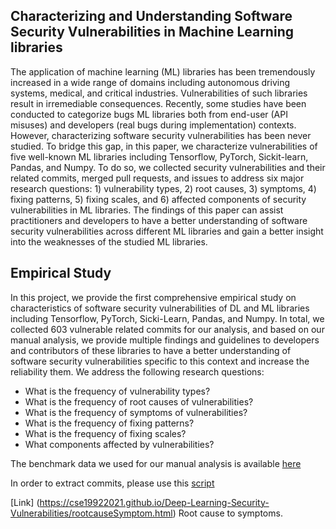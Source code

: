 ## Characterizing and Understanding Software Security Vulnerabilities in Machine Learning libraries

The application of machine learning (ML) libraries has been tremendously increased in a wide range of domains including autonomous driving systems, medical, and critical industries. 
Vulnerabilities of such libraries result in irremediable consequences. Recently, some studies have been conducted to categorize bugs ML libraries both from end-user (API misuses) and developers (real bugs during implementation) contexts. However, characterizing software security vulnerabilities has been never studied. To bridge this gap, in this paper, we characterize vulnerabilities of five well-known ML libraries including Tensorflow, PyTorch, Sickit-learn, Pandas, and Numpy. To do so, we collected security vulnerabilities and their related commits, merged pull requests, and issues to address six major research questions: 1) vulnerability types, 2) root causes, 3) symptoms, 4) fixing patterns, 5) fixing scales, and 6) affected components of security vulnerabilities in ML libraries. The findings of this paper can assist practitioners and developers to have a better understanding of software security vulnerabilities across different ML libraries and gain a better insight into the weaknesses of the studied ML libraries.

## Empirical Study
In this project, we provide the first comprehensive empirical study on characteristics of software security vulnerabilities of DL and ML libraries including Tensorflow, PyTorch, Sicki-Learn, Pandas, and Numpy. In total, we collected 603 vulnerable related commits for our analysis, and based on our manual analysis, we provide multiple findings and guidelines to developers and contributors of these libraries to have a better understanding of software security vulnerabilities specific to this context and increase the reliability them. We address the following research questions:

* What is the frequency of vulnerability types?
* What is the frequency of root causes of vulnerabilities?
* What is the frequency of symptoms of vulnerabilities?
* What is the frequency of fixing patterns?
* What is the frequency of fixing scales?
* What components affected by vulnerabilities?

The benchmark data we used for our manual analysis is available [here](https://github.com/cse19922021/Deep-Learning-Security-Vulnerabilities/blob/main/benchmarkData.csv)

In order to extract commits, please use this [script](https://github.com/cse19922021/Deep-Learning-Security-Vulnerabilities/blob/main/fetch_commits.py)

[Link] (https://cse19922021.github.io/Deep-Learning-Security-Vulnerabilities/rootcauseSymptom.html) Root cause to symptoms.
